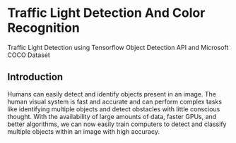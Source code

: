 # Traffic Light Detection And Color Recognition
Traffic Light Detection using Tensorflow Object Detection API and Microsoft COCO Dataset

## Introduction
Humans can easily detect and identify objects present in an image. The human visual system is fast and accurate and can perform complex tasks like identifying multiple objects and detect obstacles with little conscious thought. With the availability of large amounts of data, faster GPUs, and better algorithms, we can now easily train computers to detect and classify multiple objects within an image with high accuracy.
